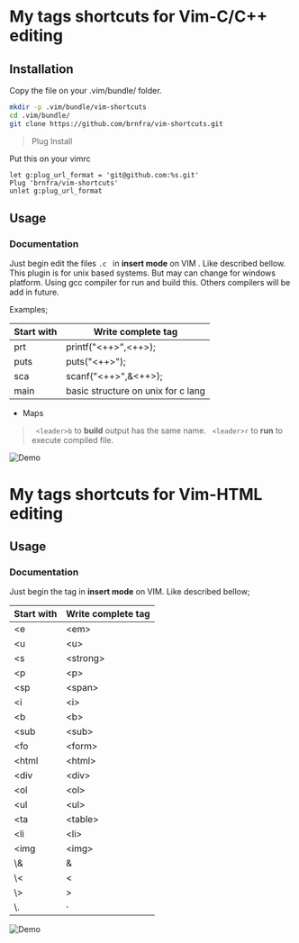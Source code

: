 # My tags shortcuts for Vim-C/C++ editing


## Installation

Copy the file on your .vim/bundle/ folder.


```bash
mkdir -p .vim/bundle/vim-shortcuts
cd .vim/bundle/
git clone https://github.com/brnfra/vim-shortcuts.git

```

>Plug Install

Put this on your vimrc

```.vim
let g:plug_url_format = 'git@github.com:%s.git'
Plug 'brnfra/vim-shortcuts'
unlet g:plug_url_format
```

## Usage

### Documentation 

Just begin edit the files ```.c ``` in **insert mode** on VIM . Like described bellow. 
This plugin is for unix based systems. But may can change for windows platform.
Using gcc compiler for run and build this. Others compilers will be add in future.

Examples;

| Start with | Write complete tag |
| --- | --- |
| prt | printf("<++>",<++>); |
| puts | puts("<++>"); |
| sca | scanf("<++>",&<++>); |
|main | basic structure on unix for c lang |

- Maps 

> ``` <leader>b``` to **build**  output has the same name.
> ``` <leader>r``` to **run** to execute compiled file.

![Demo](https://github.com/brnfra/vim-short-cpp/blob/master/assets/cpp-plugin.gif)
  
# My tags shortcuts for Vim-HTML editing

## Usage

### Documentation 

Just begin the tag in **insert mode** on VIM. Like described bellow;
 
| Start with | Write complete tag | 
| --- | --- |
| \<e | \<em\> | 
| \<u | \<u\> | 
| \<s | \<strong\> | 
| \<p | \<p\> | 
| \<sp | \<span\> | 
| \<i | \<i\> | 
| \<b | \<b\> | 
| \<sub | \<sub\> | 
| \<fo | \<form\> | 
| \<html | \<html\> | 
| \<div | \<div\> | 
| \<ol | \<ol\> | 
| \<ul | \<ul\> | 
| \<ta | \<table\> |
| \<li | \<li\> | 
| \<img | \<img\> | 
| \\& | &amp; | 
| \\< | &lt; | 
| \\> | &gt; | 
| \\. | &middot; | 

![Demo](https://github.com/brnfra/vim-short-html/blob/master/assets/html-plugin.gif)

